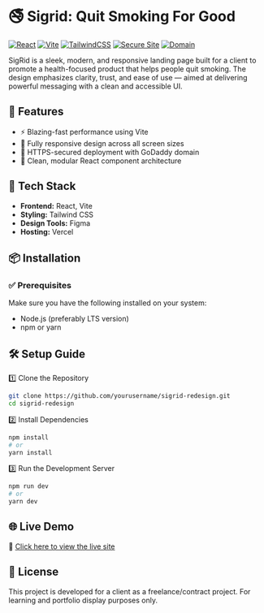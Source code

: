 # 🚭 Sigrid: Quit Smoking For Good

[![React](https://img.shields.io/badge/React-61DAFB?style=flat&logo=react&logoColor=white)](https://reactjs.org/)
[![Vite](https://img.shields.io/badge/Vite-646CFF?style=flat&logo=vite&logoColor=white)](https://vitejs.dev/)
[![TailwindCSS](https://img.shields.io/badge/Tailwind_CSS-38B2AC?style=flat&logo=tailwind-css&logoColor=white)](https://tailwindcss.com/)
[![Secure Site](https://img.shields.io/badge/HTTPS-Enabled-brightgreen?style=flat&logo=lets-encrypt&logoColor=white)](https://letsencrypt.org/)
[![Domain](https://img.shields.io/badge/Domain-GoDaddy-FF6600?style=flat&logo=GoDaddy&logoColor=white)](https://www.godaddy.com/)

SigRid is a sleek, modern, and responsive landing page built for a client to promote a health-focused product that helps people quit smoking. The design emphasizes clarity, trust, and ease of use — aimed at delivering powerful messaging with a clean and accessible UI.

## 🚀 Features

- ⚡ Blazing-fast performance using Vite
- 📱 Fully responsive design across all screen sizes
- 🔐 HTTPS-secured deployment with GoDaddy domain
- 🧩 Clean, modular React component architecture

## 🧰 Tech Stack

- **Frontend:** React, Vite
- **Styling:** Tailwind CSS
- **Design Tools:** Figma
- **Hosting:** Vercel
  
## 📦 Installation

### ✅ Prerequisites

Make sure you have the following installed on your system:

- Node.js (preferably LTS version)
- npm or yarn

## 🛠 Setup Guide

1️⃣ Clone the Repository

```bash
git clone https://github.com/yourusername/sigrid-redesign.git
cd sigrid-redesign
```

2️⃣ Install Dependencies

```bash
npm install
# or
yarn install
```

3️⃣ Run the Development Server
```bash
npm run dev
# or
yarn dev
```

## 🌐 Live Demo

🔗 [Click here to view the live site](https://www.sigrid.in)

## 📜 License
This project is developed for a client as a freelance/contract project. For learning and portfolio display purposes only.
